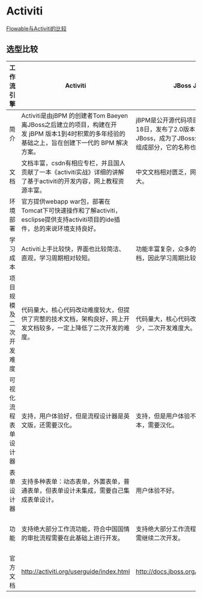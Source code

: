 # Activiti

[Flowable与Activiti的比较](https://juejin.cn/post/6844903910356828168)

## 选型比较

| 工作流引擎             | Activiti                                                                                                                                    | JBoss JBPM 6.5                                                                                                                                       |  FixFlow 5.0                                                                                                                                    |
| ---------------------- | ------------------------------------------------------------------------------------------------------------------------------------------- | ---------------------------------------------------------------------------------------------------------------------------------------------------- | ---------------------------------------------------------------------------------------------------------------------------------------------- |
| 简介                   | Activiti是由jBPM 的创建者Tom Baeyen离JBoss之后建立的项目，构建在开发 jBPM 版本1到4时积累的多年经验的基础之上，旨在创建下一代的 BPM 解决方案。 | jBPM是公开源代码项目，jBPM在200年10月18日，发布了2.0版本，并在同一天加入了JBoss，成为了JBoss企业中间件平台的一个组成部分，它的名称也改成JBoss jBPM。 | 它是一款方正国际自主研发的开源BPM流程引擎。吸纳了 jBPM3和 Activiti5等国际开源流程引擎的精髓，参考了SAP Netwaver、IBM BPM 等重量级BPM产品功能。 |
| 文档                   | 文档丰富，csdn有相应专栏，并且国人贡献了一本《activiti实战》详细的讲解了基于activiti的开发内容，网上教程资源丰富。                          | 中文文档相对匮乏，网上教程资源参考价值不大。                                                                                                         | 官网已关闭，并且很多内容一两年没进行维护，导致文档资源相对缺乏。官方提供一份完整用户向导手册，涵盖了所有FixFlow基本功能和简单操作。            |
| 环境部署               | 官方提供webapp war包，部署在Tomcat下可快速操作和了解activiti，esclipse提供支持activiti项目的ide插件，总的来说环境支持良好。                 |                                                                                                                                                     | 官方提供快速体验webapp war包，只要部署在本地Tomcat下就能测试。                                                                                 |
| 学习成本               | Activiti上手比较快，界面也比较简洁、直观，学习周期相对较短。                                                                                | 功能丰富复杂，众多的api接口，全英文的文档，因此学习周期比较长                                                                                        | 属于国内开源项目，但由于很久没人维护，导致很多资源丢失，网上分享的资源相对单一，学习周期相对较长。                                             |
| 项目规模及二次开发难度 | 代码量大，核心代码改动难度较大，但提供了完整的技术文档，架构良好，网上开发文档较多，一定上降低了二次开发的难度。                            | 代码量大，核心代码改动难度较大，技术文档少，二次开发难度大。                                                                                         | 整个核心源码大小在10M左右，官方提供几个demo开发教程，并且有相关的BBS论坛，一定上降低了二次开发的难度。                                                                                                                                | 整个核心源码大小在10M左右，官方提供几个demo开发教程，但是其他教学资源相对较少，二次开发难度一般。                                              |
| 可视化流程表单设计器   | 支持，用户体验好，但是流程设计器是英文版，还需要汉化。                                                                                      | 支持，但是用户体验不好，设计器属于英文版本，需要汉化。                                                                                               | 支持，用户体验好，设计器属于中文版本。                                                                                                         |
| 表单设计器             | 支持多种表单：动态表单，外置表单，普通表单，但表单设计未集成，需要自己集成表单设计。                                                        | 用户体验不好。                                                                                                                                      | 不支持，表单需要外部设计，导入绑定。                                                                                                           |
| 功能                   | 支持绝大部分工作流功能，符合中国国情的审批流程需要在此基础上进行开发。                                                                      | 支持绝大部分工作流程，符合中国国情的审批需继续二次开发。                                                                                            | 支持绝大部分工作流程，基础功能：前进，后退，转发，转办，加签，跳转，退回，催办，追回，委托代办，自由跳转等。                                   |
| 官方文档               | http://activiti.org/userguide/index.html                                                                                                    | http://docs.jboss.org/jbpm/v6.2/userguide/                                                                                                           | 在源码目录fixflow-master\docbook\userguide\index.xml                                                                                           |
